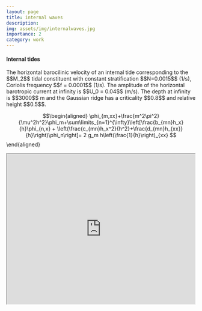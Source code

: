 ```yaml
---
layout: page
title: internal waves
description:
img: assets/img/internalwaves.jpg
importance: 2
category: work
---
```






<h4 style="text-align: left;"  style="font-size: 1.25rem;"><strong>Internal tides</strong></h4>
The horizontal barocilinic velocity of an internal tide corresponding to the $$M_2$$ tidal constituent with constant stratification $$N=0.0015$$ (1/s), Coriolis frequency $$f = 0.0001$$ (1/s). The amplitude of the horizontal barotropic current at infinity is $$U_0 = 0.04$$ (m/s). The depth at infinity is $$3000$$ m and the Gaussian ridge has a criticality $$0.8$$ and relative height $$0.5$$.

$$\begin{aligned}
  \phi_{m,xx}+\frac{m^2\pi^2}{\mu^2h^2}\phi_m+\sum\limits_{n=1}^{\infty}\left[\frac{b_{mn}h_x}{h}\phi_{n,x} + \left(\frac{c_{mn}h_x^2}{h^2}+\frac{d_{mn}h_{xx}}{h}\right)\phi_n\right]= 2 g_m h\left(\frac{1}{h}\right)_{xx}
  $$\end{aligned}



<style>
  .iframe-container {
    display: flex;
    gap: 50px;
    margin-bottom: 50px;
  }
  iframe {
    border: 50;
  }
</style>

<div class="iframe-container">
<iframe width="600" height="400" src="https://www.youtube.com/embed/anhROpTJgms?si=ASUh6dbLUM4Tw97r" title="YouTube video player"  allow="accelerometer; autoplay; clipboard-write; encrypted-media; gyroscope; picture-in-picture" allowfullscreen></iframe>
</div>
